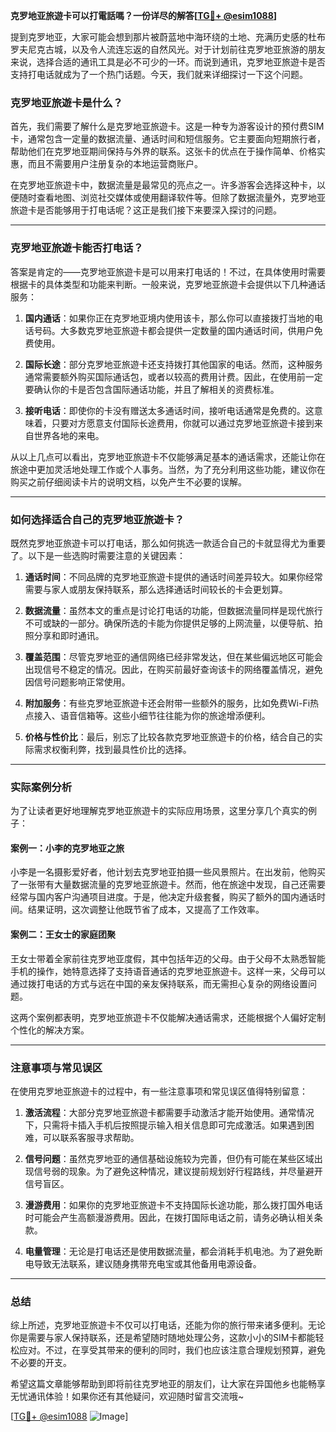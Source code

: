 **克罗地亚旅遊卡可以打電話嗎？一份详尽的解答[[TG💪+ @esim1088](https://t.me/s/esim1088)]**

提到克罗地亚，大家可能会想到那片被蔚蓝地中海环绕的土地、充满历史感的杜布罗夫尼克古城，以及令人流连忘返的自然风光。对于计划前往克罗地亚旅游的朋友来说，选择合适的通讯工具是必不可少的一环。而说到通讯，克罗地亚旅遊卡是否支持打电话就成为了一个热门话题。今天，我们就来详细探讨一下这个问题。

### 克罗地亚旅遊卡是什么？

首先，我们需要了解什么是克罗地亚旅遊卡。这是一种专为游客设计的预付费SIM卡，通常包含一定量的数据流量、通话时间和短信服务。它主要面向短期旅行者，帮助他们在克罗地亚期间保持与外界的联系。这张卡的优点在于操作简单、价格实惠，而且不需要用户注册复杂的本地运营商账户。

在克罗地亚旅遊卡中，数据流量是最常见的亮点之一。许多游客会选择这种卡，以便随时查看地图、浏览社交媒体或使用翻译软件等。但除了数据流量外，克罗地亚旅遊卡是否能够用于打电话呢？这正是我们接下来要深入探讨的问题。

---

### 克罗地亚旅遊卡能否打电话？

答案是肯定的——克罗地亚旅遊卡是可以用来打电话的！不过，在具体使用时需要根据卡的具体类型和功能来判断。一般来说，克罗地亚旅遊卡会提供以下几种通话服务：

1. **国内通话**：如果你正在克罗地亚境内使用该卡，那么你可以直接拨打当地的电话号码。大多数克罗地亚旅遊卡都会提供一定数量的国内通话时间，供用户免费使用。
   
2. **国际长途**：部分克罗地亚旅遊卡还支持拨打其他国家的电话。然而，这种服务通常需要额外购买国际通话包，或者以较高的费用计费。因此，在使用前一定要确认你的卡是否包含国际通话功能，并且了解相关的资费标准。

3. **接听电话**：即使你的卡没有赠送太多通话时间，接听电话通常是免费的。这意味着，只要对方愿意支付国际长途费用，你就可以通过克罗地亚旅遊卡接到来自世界各地的来电。

从以上几点可以看出，克罗地亚旅遊卡不仅能够满足基本的通话需求，还能让你在旅途中更加灵活地处理工作或个人事务。当然，为了充分利用这些功能，建议你在购买之前仔细阅读卡片的说明文档，以免产生不必要的误解。

---

### 如何选择适合自己的克罗地亚旅遊卡？

既然克罗地亚旅遊卡可以打电话，那么如何挑选一款适合自己的卡就显得尤为重要了。以下是一些选购时需要注意的关键因素：

1. **通话时间**：不同品牌的克罗地亚旅遊卡提供的通话时间差异较大。如果你经常需要与家人或朋友保持联系，那么选择通话时间较长的卡会更划算。

2. **数据流量**：虽然本文的重点是讨论打电话的功能，但数据流量同样是现代旅行不可或缺的一部分。确保所选的卡能为你提供足够的上网流量，以便导航、拍照分享和即时通讯。

3. **覆盖范围**：尽管克罗地亚的通信网络已经非常发达，但在某些偏远地区可能会出现信号不稳定的情况。因此，在购买前最好查询该卡的网络覆盖情况，避免因信号问题影响正常使用。

4. **附加服务**：有些克罗地亚旅遊卡还会附带一些额外的服务，比如免费Wi-Fi热点接入、语音信箱等。这些小细节往往能为你的旅途增添便利。

5. **价格与性价比**：最后，别忘了比较各款克罗地亚旅遊卡的价格，结合自己的实际需求权衡利弊，找到最具性价比的选择。

---

### 实际案例分析

为了让读者更好地理解克罗地亚旅遊卡的实际应用场景，这里分享几个真实的例子：

#### 案例一：小李的克罗地亚之旅
小李是一名摄影爱好者，他计划去克罗地亚拍摄一些风景照片。在出发前，他购买了一张带有大量数据流量的克罗地亚旅遊卡。然而，他在旅途中发现，自己还需要经常与国内客户沟通项目进度。于是，他决定升级套餐，购买了额外的国内通话时间。结果证明，这次调整让他既节省了成本，又提高了工作效率。

#### 案例二：王女士的家庭团聚
王女士带着全家前往克罗地亚度假，其中包括年迈的父母。由于父母不太熟悉智能手机的操作，她特意选择了支持语音通话的克罗地亚旅遊卡。这样一来，父母可以通过拨打电话的方式与远在中国的亲友保持联系，而无需担心复杂的网络设置问题。

这两个案例都表明，克罗地亚旅遊卡不仅能解决通话需求，还能根据个人偏好定制个性化的解决方案。

---

### 注意事项与常见误区

在使用克罗地亚旅遊卡的过程中，有一些注意事项和常见误区值得特别留意：

1. **激活流程**：大部分克罗地亚旅遊卡都需要手动激活才能开始使用。通常情况下，只需将卡插入手机后按照提示输入相关信息即可完成激活。如果遇到困难，可以联系客服寻求帮助。

2. **信号问题**：虽然克罗地亚的通信基础设施较为完善，但仍有可能在某些区域出现信号弱的现象。为了避免这种情况，建议提前规划好行程路线，并尽量避开信号盲区。

3. **漫游费用**：如果你的克罗地亚旅遊卡不支持国际长途功能，那么拨打国外电话时可能会产生高额漫游费用。因此，在拨打国际电话之前，请务必确认相关条款。

4. **电量管理**：无论是打电话还是使用数据流量，都会消耗手机电池。为了避免断电导致无法联系，建议随身携带充电宝或其他备用电源设备。

---

### 总结

综上所述，克罗地亚旅遊卡不仅可以打电话，还能为你的旅行带来诸多便利。无论你是需要与家人保持联系，还是希望随时随地处理公务，这款小小的SIM卡都能轻松应对。不过，在享受其带来的便利的同时，我们也应该注意合理规划预算，避免不必要的开支。

希望这篇文章能够帮助到即将前往克罗地亚的朋友们，让大家在异国他乡也能畅享无忧通讯体验！如果你还有其他疑问，欢迎随时留言交流哦~

[[TG💪+ @esim1088](https://t.me/s/esim1088) ![Image](https://i.postimg.cc/4NQfJmqS/Snipaste-2025-05-13-00-14-12.png)]